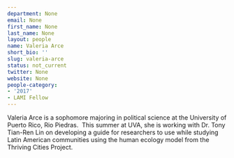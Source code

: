 ```yaml
---
department: None
email: None
first_name: None
last_name: None
layout: people
name: Valeria Arce
short_bio: ''
slug: valeria-arce
status: not_current
twitter: None
website: None
people-category:
- '2017'
- LAMI Fellow
---
```


Valeria Arce is a sophomore majoring in political science at the University of Puerto Rico, Rio Piedras.  This summer at UVA, she is working with Dr. Tony Tian-Ren Lin on developing a guide for researchers to use while studying Latin American communities using the human ecology model from the Thriving Cities Project.
